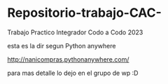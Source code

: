 # Repositorio-trabajo-CAC-
Trabajo Practico Integrador Codo a Codo 2023

esta es la dir segun Python anywhere

http://nanicompras.pythonanywhere.com/

para mas detalle lo dejo en el grupo de wp :D
